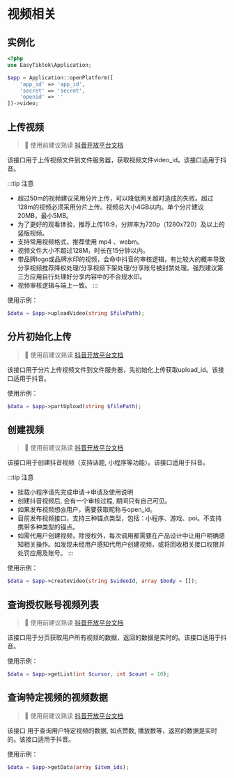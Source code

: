 # 视频相关

## 实例化
```php
<?php
use EasyTiktok\Application;

$app = Application::openPlatform([
    'app_id' => 'app_id',
    'secret' => 'secret',
    'openid' => ''
])->video;
```

## 上传视频

> 🚨 使用前建议熟读 [抖音开放平台文档](https://open.douyin.com/platform/doc/6848798087398295555)

该接口用于上传视频文件到文件服务器，获取视频文件video_id。该接口适用于抖音。

:::tip 注意
- 超过50m的视频建议采用分片上传，可以降低网关超时造成的失败。超过128m的视频必须采用分片上传。视频总大小4GB以内。单个分片建议20MB，最小5MB。
- 为了更好的观看体验，推荐上传16:9，分辨率为720p（1280x720）及以上的竖版视频。
- 支持常用视频格式，推荐使用 mp4 、webm。
- 视频文件大小不超过128M，时长在15分钟以内。
- 带品牌logo或品牌水印的视频，会命中抖音的审核逻辑，有比较大的概率导致分享视频推荐降权处理/分享视频下架处理/分享账号被封禁处理。强烈建议第三方应用自行处理好分享内容中的不合规水印。
- 视频审核逻辑与端上一致。
:::

使用示例：
```php
$data = $app->uploadVideo(string $filePath);
```

## 分片初始化上传

> 🚨 使用前建议熟读 [抖音开放平台文档](https://open.douyin.com/platform/doc/6848798087398393859)

该接口用于分片上传视频文件到文件服务器，先初始化上传获取upload_id。该接口适用于抖音。

使用示例：
```php
$data = $app->partUpload(string $filePath);
```

## 创建视频

> 🚨 使用前建议熟读 [抖音开放平台文档](https://open.douyin.com/platform/doc/6848798087398328323)

该接口用于创建抖音视频（支持话题, 小程序等功能）。该接口适用于抖音。

:::tip 注意
- 挂载小程序请先完成申请->申请及使用说明 
- 创建抖音视频后, 会有一个审核过程, 期间只有自己可见。
- 如果发布视频想@用户，需要获取昵称与open_id。
- 目前发布视频接口，支持三种锚点类型，包括：小程序、游戏、poi。不支持携带多种类型的锚点。
- 如需代用户创建视频，除授权外，每次调用都需要在产品设计中让用户明确感知相关操作。如发现未经用户感知代用户创建视频，或将回收相关接口权限并处罚应用及账号。
:::

使用示例：
```php
$data = $app->createVideo(string $videoId, array $body = []);
```

## 查询授权账号视频列表

> 🚨 使用前建议熟读 [抖音开放平台文档](https://open.douyin.com/platform/doc/6848806536383318024)

该接口用于分页获取用户所有视频的数据，返回的数据是实时的。该接口适用于抖音。

使用示例：
```php
$data = $app->getList(int $cursor, int $count = 10);
```

## 查询特定视频的视频数据

> 🚨 使用前建议熟读 [抖音开放平台文档](https://open.douyin.com/platform/doc/6848806544931325965)

该接口 用于查询用户特定视频的数据, 如点赞数, 播放数等，返回的数据是实时的。该接口适用于抖音。

使用示例：
```php
$data = $app->getData(array $item_ids);
```